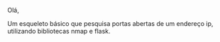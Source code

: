 Olá,

Um esqueleto básico que pesquisa portas abertas de um endereço ip, utilizando bibliotecas nmap e flask.
